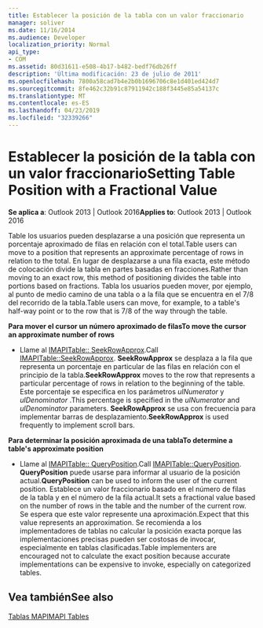 ```yaml
---
title: Establecer la posición de la tabla con un valor fraccionario
manager: soliver
ms.date: 11/16/2014
ms.audience: Developer
localization_priority: Normal
api_type:
- COM
ms.assetid: 80d31611-e508-4b17-b482-bedf76db26ff
description: 'Última modificación: 23 de julio de 2011'
ms.openlocfilehash: 7800a58cad7b4e2b0b1696706c8e1d401ed424d7
ms.sourcegitcommit: 8fe462c32b91c87911942c188f3445e85a54137c
ms.translationtype: MT
ms.contentlocale: es-ES
ms.lasthandoff: 04/23/2019
ms.locfileid: "32339266"
---
```

# <a name="setting-table-position-with-a-fractional-value"></a><span data-ttu-id="cf274-103">Establecer la posición de la tabla con un valor fraccionario</span><span class="sxs-lookup"><span data-stu-id="cf274-103">Setting Table Position with a Fractional Value</span></span>

  
  
<span data-ttu-id="cf274-104">**Se aplica a**: Outlook 2013 | Outlook 2016</span><span class="sxs-lookup"><span data-stu-id="cf274-104">**Applies to**: Outlook 2013 | Outlook 2016</span></span> 
  
<span data-ttu-id="cf274-105">Table los usuarios pueden desplazarse a una posición que representa un porcentaje aproximado de filas en relación con el total.</span><span class="sxs-lookup"><span data-stu-id="cf274-105">Table users can move to a position that represents an approximate percentage of rows in relation to the total.</span></span> <span data-ttu-id="cf274-106">En lugar de desplazarse a una fila exacta, este método de colocación divide la tabla en partes basadas en fracciones.</span><span class="sxs-lookup"><span data-stu-id="cf274-106">Rather than moving to an exact row, this method of positioning divides the table into portions based on fractions.</span></span> <span data-ttu-id="cf274-107">Tabla los usuarios pueden mover, por ejemplo, al punto de medio camino de una tabla o a la fila que se encuentra en el 7/8 del recorrido de la tabla.</span><span class="sxs-lookup"><span data-stu-id="cf274-107">Table users can move, for example, to a table's half-way point or to the row that is 7/8 of the way through the table.</span></span> 
  
 <span data-ttu-id="cf274-108">**Para mover el cursor un número aproximado de filas**</span><span class="sxs-lookup"><span data-stu-id="cf274-108">**To move the cursor an approximate number of rows**</span></span>
  
- <span data-ttu-id="cf274-109">Llame al [IMAPITable:: SeekRowApprox](imapitable-seekrowapprox.md).</span><span class="sxs-lookup"><span data-stu-id="cf274-109">Call [IMAPITable::SeekRowApprox](imapitable-seekrowapprox.md).</span></span> <span data-ttu-id="cf274-110">**SeekRowApprox** se desplaza a la fila que representa un porcentaje en particular de las filas en relación con el principio de la tabla.</span><span class="sxs-lookup"><span data-stu-id="cf274-110">**SeekRowApprox** moves to the row that represents a particular percentage of rows in relation to the beginning of the table.</span></span> <span data-ttu-id="cf274-111">Este porcentaje se especifica en los parámetros _ulNumerator_ y _ulDenominator_ .</span><span class="sxs-lookup"><span data-stu-id="cf274-111">This percentage is specified in the  _ulNumerator_ and  _ulDenominator_ parameters.</span></span> <span data-ttu-id="cf274-112">**SeekRowApprox** se usa con frecuencia para implementar barras de desplazamiento.</span><span class="sxs-lookup"><span data-stu-id="cf274-112">**SeekRowApprox** is used frequently to implement scroll bars.</span></span> 
    
 <span data-ttu-id="cf274-113">**Para determinar la posición aproximada de una tabla**</span><span class="sxs-lookup"><span data-stu-id="cf274-113">**To determine a table's approximate position**</span></span>
  
- <span data-ttu-id="cf274-114">Llame al [IMAPITable:: QueryPosition](imapitable-queryposition.md).</span><span class="sxs-lookup"><span data-stu-id="cf274-114">Call [IMAPITable::QueryPosition](imapitable-queryposition.md).</span></span> <span data-ttu-id="cf274-115">**QueryPosition** puede usarse para informar al usuario de la posición actual.</span><span class="sxs-lookup"><span data-stu-id="cf274-115">**QueryPosition** can be used to inform the user of the current position.</span></span> <span data-ttu-id="cf274-116">Establece un valor fraccionario basado en el número de filas de la tabla y en el número de la fila actual.</span><span class="sxs-lookup"><span data-stu-id="cf274-116">It sets a fractional value based on the number of rows in the table and the number of the current row.</span></span> <span data-ttu-id="cf274-117">Se espera que este valor represente una aproximación.</span><span class="sxs-lookup"><span data-stu-id="cf274-117">Expect that this value represents an approximation.</span></span> <span data-ttu-id="cf274-118">Se recomienda a los implementadores de tablas no calcular la posición exacta porque las implementaciones precisas pueden ser costosas de invocar, especialmente en tablas clasificadas.</span><span class="sxs-lookup"><span data-stu-id="cf274-118">Table implementers are encouraged not to calculate the exact position because accurate implementations can be expensive to invoke, especially on categorized tables.</span></span> 
    
## <a name="see-also"></a><span data-ttu-id="cf274-119">Vea también</span><span class="sxs-lookup"><span data-stu-id="cf274-119">See also</span></span>



[<span data-ttu-id="cf274-120">Tablas MAPI</span><span class="sxs-lookup"><span data-stu-id="cf274-120">MAPI Tables</span></span>](mapi-tables.md)

